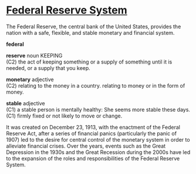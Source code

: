 # [Federal Reserve System](https://www.federalreserve.gov/)  
The Federal Reserve, the central bank of the United States, provides the nation with a safe, flexible, and stable monetary and financial system.  

**federal**  

**reserve** noun KEEPING  
(C2) the act of keeping something or a supply of something until it is needed, or a supply that you keep.  

**monetary** adjective  
(C2) relating to the money in a country. relating to money or in the form of money.

**stable** adjective  
(C1) a stable person is mentally healthy: She seems more stable these days.  
(C1) firmly fixed or not likely to move or change.  

It was created on December 23, 1913, with the enactment of the Federal Reserve Act, after a series of financial panics (particularly the panic of 1907) led to the desire for central control of the monetary system in order to alleviate financial crises. Over the years, events such as the Great Depression in the 1930s and the Great Recession during the 2000s have led to the expansion of the roles and responsibilities of the Federal Reserve System.

